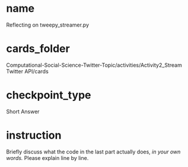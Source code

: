 # name

Reflecting on tweepy_streamer.py

# cards_folder
Computational-Social-Science-Twitter-Topic/activities/Activity2_Stream Twitter API/cards
# checkpoint_type
Short Answer

# instruction

Briefly discuss what the code in the last part actually does, *in your own words.* Please explain line by line.   